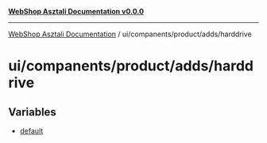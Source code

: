 [**WebShop Asztali Documentation v0.0.0**](../../../../../README.md)

***

[WebShop Asztali Documentation](../../../../../modules.md) / ui/companents/product/adds/harddrive

# ui/companents/product/adds/harddrive

## Variables

- [default](variables/default.md)

